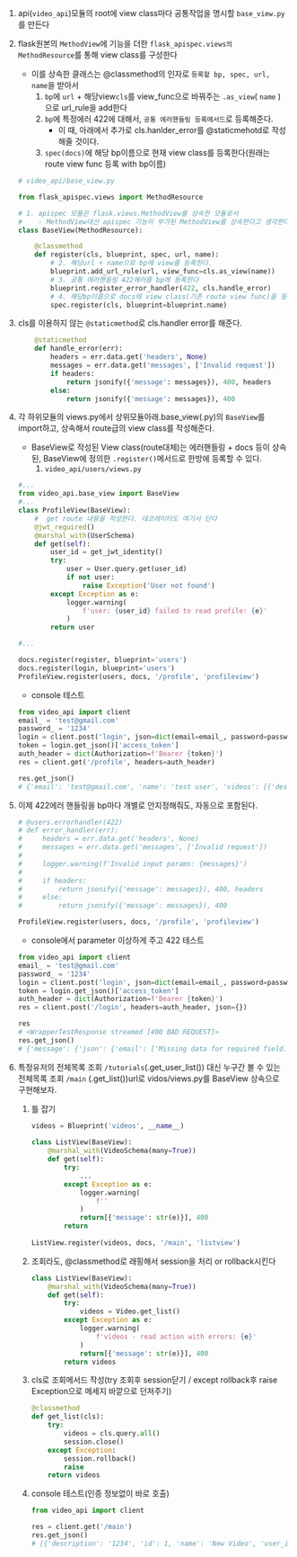 1. api(`video_api`)모듈의 root에 view class마다 공통작업을 명시할 `base_view.py`를 만든다
2. flask원본의 `MethodView`에 기능을 더한 `flask_apispec.views의 MethodResource`를 통해 view class를 구성한다
   - 이를 상속한 클래스는 @classmethod의 인자로 `등록할 bp, spec, url, name`을 받아서
     1. `bp`에 `url` + 해당view`cls`를 view_func으로 바꿔주는 `.as_view`( `name` )으로 url_rule을 add한다
     2. `bp`에 특정에러 422에 대해서,  `공통 에러핸들링 등록메서드`로 등록해준다.
        - 이 때, 아래에서 추가로 cls.hanlder_error를 @staticmehotd로 작성해줄 것이다.
     3. `spec(docs)`에 해당 bp이름으로 현재 view class를 등록한다(원래는 route view func 등록 with bp이름)
   ```python
   # video_api/base_view.py
   
   from flask_apispec.views import MethodResource
   
   # 1. apispec 모듈은 flask.views.MethodView를 상속한 모듈로서
   #    - MethodView대신 apispec 기능이 부가된 MethodView를 상속한다고 생각한다.
   class BaseView(MethodResource):
   
       @classmethod
       def register(cls, blueprint, spec, url, name):
           # 2. 해당url + name으로 bp에 view를 등록한다.
           blueprint.add_url_rule(url, view_func=cls.as_view(name))
           # 3. 공통 에러핸들링 422에러를 bp에 등록한다
           blueprint.register_error_handler(422, cls.handle_error)
           # 4. 해당bp이름으로 docs에 view class(기존 route view func)을 등록한다
           spec.register(cls, blueprint=blueprint.name)
   
   ```
   

3. cls를 이용하지 않는 `@staticmethod`로 cls.handler error를 해준다.
    ```python
        @staticmethod
        def handle_error(err):
            headers = err.data.get('headers', None)
            messages = err.data.get('messages', ['Invalid request'])
            if headers:
                return jsonify({'message': messages}), 400, headers
            else:
                return jsonify({'message': messages}), 400
    
    ```

   
4. 각 하위모듈의 views.py에서 상위모듈아래.base_view(.py)의 `BaseView`를 import하고, 상속해서 route급의 view class를 작성해준다.
    - BaseView로 작성된 View class(route대체)는 에러핸들링 + docs 등이 상속된, BaseView에 정의한 `.register()`메서드로 한방에 등록할 수 있다.
      1. `video_api/users/views.py`
    ```python
    #...
    from video_api.base_view import BaseView
    #...
    class ProfileView(BaseView):
        #  get route 내용을 작성한다. 데코레이터도 여기서 단다
        @jwt_required()
        @marshal_with(UserSchema)
        def get(self):
            user_id = get_jwt_identity()
            try:
                user = User.query.get(user_id)
                if not user:
                    raise Exception('User not found')
            except Exception as e:
                logger.warning(
                    f'user: {user_id} failed to read profile: {e}'
                )
            return user
    
    #...
    
    docs.register(register, blueprint='users')
    docs.register(login, blueprint='users')
    ProfileView.register(users, docs, '/profile', 'profileview')
    ```
    - console 테스트
    ```python
    from video_api import client
    email_ = 'test@gmail.com'
    password_ = '1234'
    login = client.post('login', json=dict(email=email_, password=password_))
    token = login.get_json()['access_token']
    auth_header = dict(Authorization=f'Bearer {token}')
    res = client.get('/profile', headers=auth_header)
    
    res.get_json()
    # {'email': 'test@gmail.com', 'name': 'test user', 'videos': [{'description': '1234', 'id': 1, 'name': 'New Video', 'user_id': 1}, {'description': '1234', 'id': 2, 'name': 'New Video', 'user_id': 1}, {'description': '직렬화/역직렬화', 'id': 3, 'name': 'Flask-Apispec', 'user_id': 1}]}
    ```
   
5. 이제 422에러 핸들링을 bp마다 개별로 안지정해줘도, 자동으로 포함된다.
    ```python
    # @users.errorhandler(422)
    # def error_handler(err):
    #     headers = err.data.get('headers', None)
    #     messages = err.data.get('messages', ['Invalid request'])
    #
    #     logger.warning(f'Invalid input params: {messages}')
    #
    #     if headers:
    #         return jsonify({'message': messages}), 400, headers
    #     else:
    #         return jsonify({'message': messages}), 400
   
    ProfileView.register(users, docs, '/profile', 'profileview')
    ```
    - console에서 parameter 이상하게 주고 422 테스트
    ```python
    from video_api import client
    email_ = 'test@gmail.com'
    password_ = '1234'
    login = client.post('login', json=dict(email=email_, password=password_))
    token = login.get_json()['access_token']
    auth_header = dict(Authorization=f'Bearer {token}')
    res = client.post('/login', headers=auth_header, json={})
    
    res
    # <WrapperTestResponse streamed [400 BAD REQUEST]>
    res.get_json()
    # {'message': {'json': {'email': ['Missing data for required field.'], 'password': ['Missing data for required field.']}}}
    
    ```
   
6. 특정유저의 전체목록 조회 `/tutorials`(.get_user_list()) 대신 누구간 볼 수 있는 전체목록 조회 `/main` (.get_list())url로 vidos/views.py를 BaseView 상속으로 구현해보자.
   1. 틀 잡기
       ```python
       videos = Blueprint('videos', __name__)
     
       class ListView(BaseView):
           @marshal_with(VideoSchema(many=True))
           def get(self):
               try:
                   ...
               except Exception as e:
                   logger.warning(
                       f''
                   )
                   return[{'message': str(e)}], 400
               return 
     
       ListView.register(videos, docs, '/main', 'listview')
       ```
   2. 조회라도, @classmethod로 래핑해서 session을 처리 or rollback시킨다
       ```python
       class ListView(BaseView):
           @marshal_with(VideoSchema(many=True))
           def get(self):
               try:
                   videos = Video.get_list()
               except Exception as e:
                   logger.warning(
                       f'videos - read action with errors: {e}'
                   )
                   return[{'message': str(e)}], 400
               return videos
       ```
   3. cls로 조회메서드 작성(try 조회후 session닫기 / except rollback후 raise Exception으로 메세지 바깥으로 던져주기)
       ```python
       @classmethod
       def get_list(cls):
           try:
               videos = cls.query.all()
               session.close()
           except Exception:
               session.rollback()
               raise
           return videos
       ```
   4. console 테스트(인증 정보없이 바로 호출)
       ```python
       from video_api import client
       
       res = client.get('/main')
       res.get_json()
       # [{'description': '1234', 'id': 1, 'name': 'New Video', 'user_id': 1}, {'description': '1234', 'id': 2, 'name': 'New Video', 'user_id': 1}, {'description': '직렬화/역직렬화', 'id': 3, 'name': 'Flask-Apispec', 'user_id': 1}]
       ``` 
    
